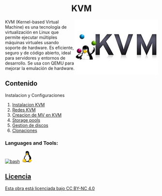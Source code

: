 <div align=center><h1>KVM</h1>
<img align=right src="https://github.com/0Vinylo0/kvm/blob/main/img/images.jpeg" witth="90%" />
<p align=left>KVM (Kernel-based Virtual Machine) es una tecnología de virtualización en Linux que permite ejecutar múltiples máquinas virtuales usando soporte de hardware. Es eficiente, seguro y de código abierto, ideal para servidores y entornos  de desarrollo. Se usa con QEMU para mejorar la emulación de hardware.</p>
</div>

## Contenido

Instalacion y Configuraciones

1. [Instalacion KVM](doc/instalacion_kvm.md)
2. [Redes KVM](doc/redes_kvm.md)
3. [Creacion de MV en KVM](doc/creacion_mv.md)
4. [Storage pools](doc/pools.md)
5. [Gestion de discos](doc/gestion_discos.md)
6. [Clonaciones](doc/clonaciones.md)

<h3 align="left">Languages and Tools:</h3>
<p align="left">  </a> <a href="https://www.gnu.org/software/bash/" target="_blank" rel="noreferrer"> <img src="https://www.vectorlogo.zone/logos/gnu_bash/gnu_bash-icon.svg" alt="bash" width="40" height="40"/></a> <a href="https://www.linux.org/" target="_blank" rel="noreferrer"> <img src="https://raw.githubusercontent.com/devicons/devicon/master/icons/linux/linux-original.svg" alt="linux" width="40" height="40"/>

## Licencia

<p xmlns:cc="http://creativecommons.org/ns#" >Esta obra está licenciada bajo <a href="https://creativecommons.org/licenses/by-nc/4.0/?ref=chooser-v1" target="_blank" rel="license noopener noreferrer" style="display:inline-block;">CC BY-NC 4.0<img style="height:22px!important;margin-left:3px;vertical-align:text-bottom;" src="https://mirrors.creativecommons.org/presskit/icons/cc.svg?ref=chooser-v1" alt=""><img style="height:22px!important;margin-left:3px;vertical-align:text-bottom;" <img style="altura: 22px!important;margin-left:3px;vertical-align:text-bottom;" src="https://mirrors.creativecommons.org/presskit/icons/nc.svg?ref=chooser-v1" alt=""><img style="altura: 22px!important;margin-left:3px;vertical-align:text-bottom;" src="https://mirrors.creativecommons.org/presskit/icons/nc.svg?ref=chooser-v1" alt=""></a></p>
